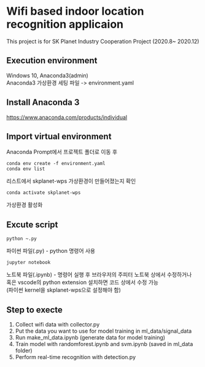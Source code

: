 # Wifi based indoor location recognition applicaion
 This project is for SK Planet Industry Cooperation Project (2020.8~ 2020.12)
 
## Execution environment
Windows 10, Anaconda3(admin)<br>
Anaconda3 가상환경 세팅 파일 -> environment.yaml

## Install Anaconda 3
https://www.anaconda.com/products/individual

## Import virtual environment
Anaconda Prompt에서 프로젝트 폴더로 이동 후
```
conda env create -f environment.yaml
conda env list
```
리스트에서 skplanet-wps 가상환경이 만들어졌는지 확인
```
conda activate skplanet-wps
```
가상환경 활성화


## Excute script
```
python ~.py
```
파이썬 파일(.py) - python 명령어 사용<br>
```
jupyter notebook
```
노트북 파일(.ipynb) - 명령어 실행 후 브라우저의 주피터 노트북 상에서 수정하거나<br>
혹은 vscode의 python extension 설치하면 코드 상에서 수정 가능<br>
(파이썬 kernel을 skplanet-wps으로 설정해야 함)<br>


## Step to execte
1. Collect wifi data with collector.py
2. Put the data you want to use for model training in ml_data/signal_data
3. Run make_ml_data.ipynb (generate data for model training)
4. Train model with randomforest.ipynb and svm.ipynb (saved in ml_data folder)
5. Perform real-time recognition with detection.py


